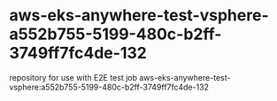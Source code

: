 # aws-eks-anywhere-test-vsphere-a552b755-5199-480c-b2ff-3749ff7fc4de-132
repository for use with E2E test job aws-eks-anywhere-test-vsphere:a552b755-5199-480c-b2ff-3749ff7fc4de-132
